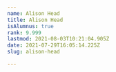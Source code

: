 ```yaml
---
name: Alison Head
title: Alison Head
isAlumnus: true
rank: 9.999
lastmod: 2021-08-03T10:21:04.905Z
date: 2021-07-29T16:05:14.225Z
slug: alison-head

---
```

